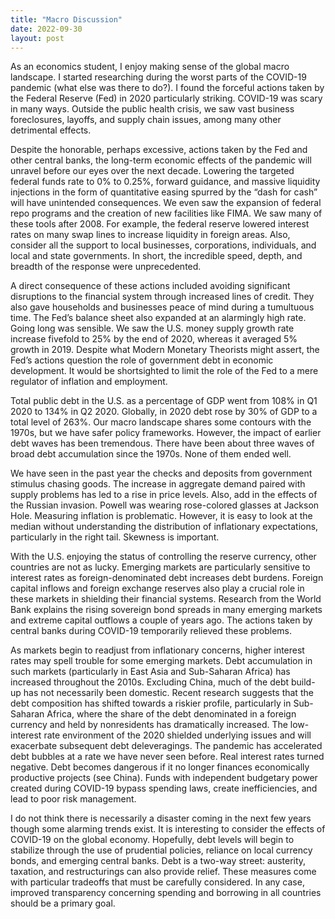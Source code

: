 ```yaml
---
title: "Macro Discussion"
date: 2022-09-30
layout: post
---
```

As an economics student, I enjoy making sense of the global macro landscape. I started researching during the worst parts of the COVID-19 pandemic (what else was there to do?). I found the forceful actions taken by the Federal Reserve (Fed) in 2020 particularly striking. COVID-19 was scary in many ways. Outside the public health crisis, we saw vast business foreclosures, layoffs, and supply chain issues, among many other detrimental effects.

Despite the honorable, perhaps excessive, actions taken by the Fed and other central banks, the long-term economic effects of the pandemic will unravel before our eyes over the next decade. Lowering the targeted federal funds rate to 0% to 0.25%, forward guidance, and massive liquidity injections in the form of quantitative easing spurred by the “dash for cash” will have unintended consequences. We even saw the expansion of federal repo programs and the creation of new facilities like FIMA. We saw many of these tools after 2008. For example, the federal reserve lowered interest rates on many swap lines to increase liquidity in foreign areas. Also, consider all the support to local businesses, corporations, individuals, and local and state governments. In short, the incredible speed, depth, and breadth of the response were unprecedented.
  
A direct consequence of these actions included avoiding significant disruptions to the financial system through increased lines of credit. They also gave households and businesses peace of mind during a tumultuous time. The Fed’s balance sheet also expanded at an alarmingly high rate. Going long was sensible. We saw the U.S. money supply growth rate increase fivefold to 25% by the end of 2020, whereas it averaged 5% growth in 2019. Despite what Modern Monetary Theorists might assert, the Fed’s actions question the role of government debt in economic development. It would be shortsighted to limit the role of the Fed to a mere regulator of inflation and employment.
  
Total public debt in the U.S. as a percentage of GDP went from 108% in Q1 2020 to 134% in Q2 2020. Globally, in 2020 debt rose by 30% of GDP to a total level of 263%. Our macro landscape shares some contours with the 1970s, but we have safer policy frameworks. However, the impact of earlier debt waves has been tremendous. There have been about three waves of broad debt accumulation since the 1970s. None of them ended well.
  
We have seen in the past year the checks and deposits from government stimulus chasing goods. The increase in aggregate demand paired with supply problems has led to a rise in price levels. Also, add in the effects of the Russian invasion. Powell was wearing rose-colored glasses at Jackson Hole. Measuring inflation is problematic. However, it is easy to look at the median without understanding the distribution of inflationary expectations, particularly in the right tail. Skewness is important.
  
With the U.S. enjoying the status of controlling the reserve currency, other countries are not as lucky. Emerging markets are particularly sensitive to interest rates as foreign-denominated debt increases debt burdens. Foreign capital inflows and foreign exchange reserves also play a crucial role in these markets in shielding their financial systems. Research from the World Bank explains the rising sovereign bond spreads in many emerging markets and extreme capital outflows a couple of years ago. The actions taken by central banks during COVID-19 temporarily relieved these problems.
  
As markets begin to readjust from inflationary concerns, higher interest rates may spell trouble for some emerging markets. Debt accumulation in such markets (particularly in East Asia and Sub-Saharan Africa) has increased throughout the 2010s. Excluding China, much of the debt build-up has not necessarily been domestic. Recent research suggests that the debt composition has shifted towards a riskier profile, particularly in Sub-Saharan Africa, where the share of the debt denominated in a foreign currency and held by nonresidents has dramatically increased. The low-interest rate environment of the 2020 shielded underlying issues and will exacerbate subsequent debt deleveragings. The pandemic has accelerated debt bubbles at a rate we have never seen before. Real interest rates turned negative. Debt becomes dangerous if it no longer finances economically productive projects (see China). Funds with independent budgetary power created during COVID-19 bypass spending laws, create inefficiencies, and lead to poor risk management.
  
I do not think there is necessarily a disaster coming in the next few years though some alarming trends exist. It is interesting to consider the effects of COVID-19 on the global economy. Hopefully, debt levels will begin to stabilize through the use of prudential policies, reliance on local currency bonds, and emerging central banks. Debt is a two-way street: austerity, taxation, and restructurings can also provide relief. These measures come with particular tradeoffs that must be carefully considered. In any case, improved transparency concerning spending and borrowing in all countries should be a primary goal.
